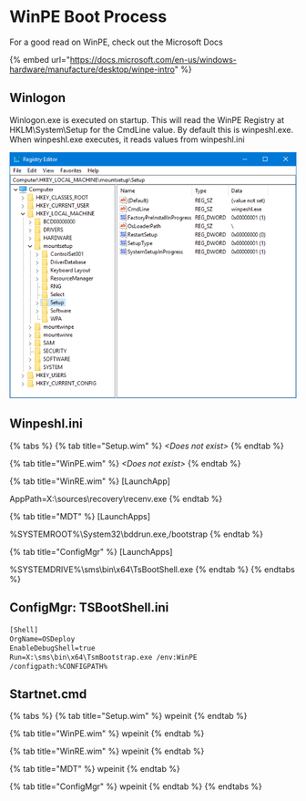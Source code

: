 # WinPE Boot Process

For a good read on WinPE, check out the Microsoft Docs

{% embed url="https://docs.microsoft.com/en-us/windows-hardware/manufacture/desktop/winpe-intro" %}

## Winlogon

Winlogon.exe is executed on startup.  This will read the WinPE Registry at HKLM\System\Setup for the CmdLine value.  By default this is winpeshl.exe.  When winpeshl.exe executes, it reads values from winpeshl.ini

![](../.gitbook/assets/2018-11-27_21-59-27.png)

## Winpeshl.ini

{% tabs %}
{% tab title="Setup.wim" %}
_&lt;Does not exist&gt;_
{% endtab %}

{% tab title="WinPE.wim" %}
_&lt;Does not exist&gt;_
{% endtab %}

{% tab title="WinRE.wim" %}
\[LaunchApp\]

AppPath=X:\sources\recovery\recenv.exe
{% endtab %}

{% tab title="MDT" %}
\[LaunchApps\]

%SYSTEMROOT%\System32\bddrun.exe,/bootstrap
{% endtab %}

{% tab title="ConfigMgr" %}
\[LaunchApps\]

%SYSTEMDRIVE%\sms\bin\x64\TsBootShell.exe
{% endtab %}
{% endtabs %}

## ConfigMgr: TSBootShell.ini

```text
[Shell]
OrgName=OSDeploy
EnableDebugShell=true
Run=X:\sms\bin\x64\TsmBootstrap.exe /env:WinPE /configpath:%CONFIGPATH%
```

## Startnet.cmd

{% tabs %}
{% tab title="Setup.wim" %}
wpeinit
{% endtab %}

{% tab title="WinPE.wim" %}
wpeinit
{% endtab %}

{% tab title="WinRE.wim" %}
wpeinit
{% endtab %}

{% tab title="MDT" %}
wpeinit
{% endtab %}

{% tab title="ConfigMgr" %}
wpeinit
{% endtab %}
{% endtabs %}





